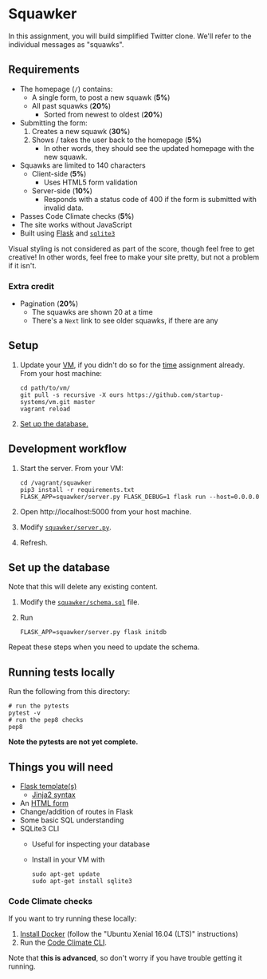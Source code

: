 # Squawker

In this assignment, you will build simplified Twitter clone. We'll refer to the individual messages as "squawks".

## Requirements

* The homepage (`/`) contains:
    * A single form, to post a new squawk (**5%**)
    * All past squawks (**20%**)
        * Sorted from newest to oldest (**20%**)
* Submitting the form:
    1. Creates a new squawk (**30%**)
    1. Shows / takes the user back to the homepage (**5%**)
        * In other words, they should see the updated homepage with the new squawk.
* Squawks are limited to 140 characters
    * Client-side (**5%**)
        * Uses HTML5 form validation
    * Server-side (**10%**)
        * Responds with a status code of 400 if the form is submitted with invalid data.
* Passes Code Climate checks (**5%**)
* The site works without JavaScript
* Built using [Flask](http://flask.pocoo.org/) and [`sqlite3`](https://docs.python.org/3/library/sqlite3.html)

Visual styling is not considered as part of the score, though feel free to get creative! In other words, feel free to make your site pretty, but not a problem if it isn't.

### Extra credit

* Pagination (**20%**)
    * The squawks are shown 20 at a time
    * There's a `Next` link to see older squawks, if there are any

## Setup

1. Update your [VM](https://github.com/startup-systems/vm), if you didn't do so for the [time](https://docs.google.com/document/d/15VzRMLHLGm_l9dzUObQlsOoY12J_jH3U0b9Bu2yi6EI/edit#heading=h.lyptz0o698my) assignment already. From your host machine:

    ```shell
    cd path/to/vm/
    git pull -s recursive -X ours https://github.com/startup-systems/vm.git master
    vagrant reload
    ```

1. [Set up the database.](#set-up-the-database)

## Development workflow

1. Start the server. From your VM:

    ```shell
    cd /vagrant/squawker
    pip3 install -r requirements.txt
    FLASK_APP=squawker/server.py FLASK_DEBUG=1 flask run --host=0.0.0.0
    ```

1. Open http://localhost:5000 from your host machine.
1. Modify [`squawker/server.py`](squawker/server.py).
1. Refresh.

## Set up the database

Note that this will delete any existing content.

1. Modify the [`squawker/schema.sql`](squawker/schema.sql) file.
1. Run

    ```shell
    FLASK_APP=squawker/server.py flask initdb
    ```
Repeat these steps when you need to update the schema.

## Running tests locally

Run the following from this directory:

```shell
# run the pytests
pytest -v
# run the pep8 checks
pep8
```

**Note the pytests are not yet complete.**

## Things you will need

* [Flask template(s)](http://flask.pocoo.org/docs/0.11/quickstart/#rendering-templates)
    * [Jinja2 syntax](http://jinja.pocoo.org/docs/dev/templates/)
* An [HTML form](https://developer.mozilla.org/en-US/docs/Web/Guide/HTML/Forms)
* Change/addition of routes in Flask
* Some basic SQL understanding
* SQLite3 CLI
    * Useful for inspecting your database
    * Install in your VM with

        ```shell
        sudo apt-get update
        sudo apt-get install sqlite3
        ```

### Code Climate checks

If you want to try running these locally:

1. [Install Docker](https://docs.docker.com/engine/installation/linux/ubuntulinux/) (follow the "Ubuntu Xenial 16.04 (LTS)" instructions)
1. Run the [Code Climate CLI](https://github.com/codeclimate/codeclimate#readme).

Note that **this is advanced**, so don't worry if you have trouble getting it running.
